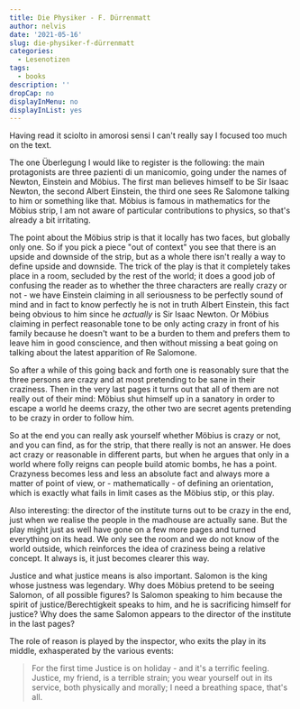 ```yaml
---
title: Die Physiker - F. Dürrenmatt
author: nelvis
date: '2021-05-16'
slug: die-physiker-f-dürrenmatt
categories:
  - Lesenotizen
tags:
  - books
description: ''
dropCap: no
displayInMenu: no
displayInList: yes
---
```


Having read it sciolto in amorosi sensi I can't really say I focused too much on the text.

The one Überlegung I would like to register is the following: the main protagonists are three pazienti di un manicomio, going under the names of Newton, Einstein and Möbius. The first man believes himself to be Sir Isaac Newton, the second Albert Einstein, the third one sees Re Salomone talking to him or something like that. Möbius is famous in mathematics for the Möbius strip, I am not aware of particular contributions to physics, so that's already a bit irritating.

The point about the Möbius strip is that it locally has two faces, but globally only one. So if you pick a piece "out of context" you see that there is an upside and downside of the strip, but as a whole there isn't really a way to define upside and downside. The trick of the play is that it completely takes place in a room, secluded by the rest of the world; it does a good job of confusing the reader as to whether the three characters are really crazy or not - we have Einstein claiming in all seriousness to be perfectly sound of mind and in fact to know perfectly he is not in truth Albert Einstein, this fact being obvious to him since he *actually* is Sir Isaac Newton. Or Möbius claiming in perfect reasonable tone to be only acting crazy in front of his family because he doesn't want to be a burden to them and prefers them to leave him in good conscience, and then without missing a beat going on talking about the latest apparition of Re Salomone.

So after a while of this going back and forth one is reasonably sure that the three persons are crazy and at most pretending to be sane in their craziness. Then in the very last pages it turns out that all of them are not really out of their mind: Möbius shut himself up in a sanatory in order to escape a world he deems crazy, the other two are secret agents pretending to be crazy in order to follow him.

So at the end you can really ask yourself whether Möbius is crazy or not, and you can find, as for the strip, that there really is not an answer. He does act crazy or reasonable in different parts, but when he argues that only in a world where folly reigns can people build atomic bombs, he has a point. Crazyness becomes less and less an absolute fact and always more a matter of point of view, or - mathematically - of defining an orientation, which is exactly what fails in limit cases as the Möbius stip, or this play.

Also interesting: the director of the institute turns out to be crazy in the end, just when we realise the people in the madhouse are actually sane. But the play might just as well have gone on a few more pages and turned everything on its head. We only see the room and we do not know of the world outside, which reinforces the idea of craziness being a relative concept. It always is, it just becomes clearer this way.

Justice and what justice means is also important. Salomon is the king whose justness was legendary. Why does Möbius pretend to be seeing Salomon, of all possible figures? Is Salomon speaking to him because the spirit of justice/Berechtigkeit speaks to him, and he is sacrificing himself for justice? Why does the same Salomon appears to the director of the institute in the last pages?

The role of reason is played by the inspector, who exits the play in its middle, exhasperated by the various events:

> For the first time Justice is on holiday - and it's a terrific feeling. Justice, my friend, is a terrible strain; you wear yourself out in its service, both physically and morally; I need a breathing space, that's all. 

